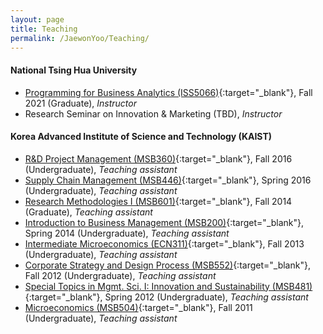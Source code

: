 ```yaml
---
layout: page
title: Teaching
permalink: /JaewonYoo/Teaching/
---
```


#### National Tsing Hua University
* [Programming for Business Analytics (ISS5066)](https://www.iss.nthu.edu.tw/Modules/BA){:target="_blank"}, Fall 2021 (Graduate), _Instructor_
* Research Seminar on Innovation & Marketing (TBD), _Instructor_


#### Korea Advanced Institute of Science and Technology (KAIST)
* [R&D Project Management (MSB360)](http://bulletin.kaist.ac.kr/html/en/?year=2016&id=en20161421&file=E){:target="_blank"}, Fall 2016 (Undergraduate), _Teaching assistant_
* [Supply Chain Management (MSB446)](http://bulletin.kaist.ac.kr/html/en/?year=2016&id=en20161421&file=E){:target="_blank"}, Spring 2016 (Undergraduate), _Teaching assistant_
* [Research Methodologies I (MSB601)](http://bulletin.kaist.ac.kr/html/en/?year=2014&id=en20141403&file=E){:target="_blank"}, Fall 2014 (Graduate), _Teaching assistant_
* [Introduction to Business Management (MSB200)](http://bulletin.kaist.ac.kr/html/en/?year=2014&id=en20141403&file=E){:target="_blank"}, Spring 2014 (Undergraduate), _Teaching assistant_
* [Intermediate Microeconomics (ECN311)](http://bulletin.kaist.ac.kr/html/en/?year=2014&id=en20141407&file=E){:target="_blank"}, Fall 2013 (Undergraduate), _Teaching assistant_
* [Corporate Strategy and Design Process (MSB552)](http://bulletin.kaist.ac.kr/html/en/?year=2012&id=en20121501&file=E){:target="_blank"}, Fall 2012 (Undergraduate), _Teaching assistant_
* [Special Topics in Mgmt. Sci. I: Innovation and Sustainability (MSB481)](http://bulletin.kaist.ac.kr/html/en/?year=2012&id=en20121501&file=E){:target="_blank"}, Spring 2012 (Undergraduate), _Teaching assistant_
* [Microeconomics (MSB504)](http://bulletin.kaist.ac.kr/html/en/?year=2012&id=en20121501&file=E){:target="_blank"}, Fall 2011 (Undergraduate), _Teaching assistant_
